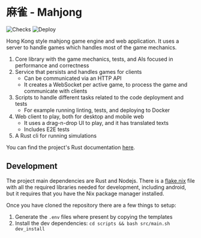 # 麻雀 - Mahjong

![Checks](https://github.com/igncp/mahjong/actions/workflows/checks.yml/badge.svg) ![Deploy](https://github.com/igncp/mahjong/actions/workflows/deploy.yml/badge.svg)

Hong Kong style mahjong game engine and web application. It uses a server to
handle games which handles most of the game mechanics.

1. Core library with the game mechanics, tests, and AIs focused in performance and correctness
1. Service that persists and handles games for clients
    - Can be communicated via an HTTP API
    - It creates a WebSocket per active game, to process the game and communicate with clients
1. Scripts to handle different tasks related to the code deployment and tests
    - For example running linting, tests, and deploying to Docker
1. Web client to play, both for desktop and mobile web
    - It uses a drag-n-drop UI to play, and it has translated texts
    - Includes E2E tests
1. A Rust cli for running simulations

You can find the project's Rust documentation [here](https://mahjong-rust.com/doc/mahjong_core).

## Development

The project main dependencies are Rust and Nodejs. There is a
[flake.nix](./flake.nix) file with all the required libraries needed for
development, including android, but it requires that you have the Nix package
manager installed.

Once you have cloned the repository there are a few things to setup:

1. Generate the `.env` files where present by copying the templates
1. Install the dev dependencies: `cd scripts && bash src/main.sh dev_install`
